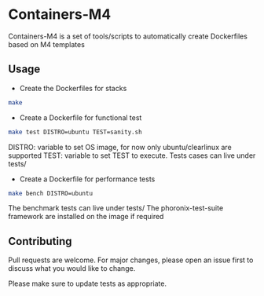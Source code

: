 # Containers-M4

Containers-M4 is a set of tools/scripts to automatically create Dockerfiles
based on M4 templates

## Usage

* Create the Dockerfiles for stacks

```bash
make
```

* Create a Dockerfile for functional test

```bash
make test DISTRO=ubuntu TEST=sanity.sh
```

DISTRO: variable to set OS image, for now only ubuntu/clearlinux are supported
TEST:	variable to set TEST to execute. Tests cases can live under tests/

* Create a Dockerfile for performance tests

```bash
make bench DISTRO=ubuntu
```

The benchmark tests can live under tests/
The phoronix-test-suite framework are installed on the image if required

## Contributing
Pull requests are welcome. For major changes, please open an issue first to
discuss what you would like to change.

Please make sure to update tests as appropriate.

